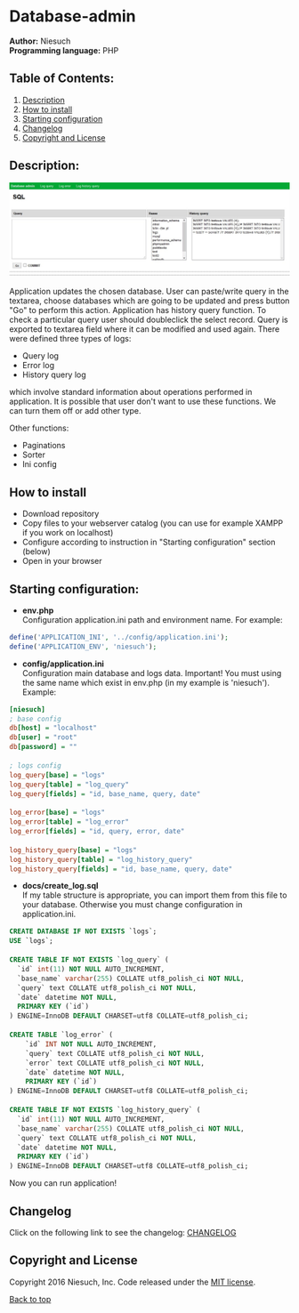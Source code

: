# Database-admin
<b>Author:</b> Niesuch <br />
<b>Programming language:</b> PHP <br />

## Table of Contents:
1. [Description](https://github.com/niesuch/database-admin#description)
2. [How to install](https://github.com/niesuch/database-admin#how-to-install)
3. [Starting configuration](https://github.com/niesuch/database-admin#starting-configuration)
4. [Changelog](https://github.com/niesuch/database-admin#changelog)
5. [Copyright and License](https://github.com/niesuch/database-admin#copyright-and-license)

## Description:
![Alt text](/docs/screens/screen1.jpg)

Application updates the chosen database. User can paste/write query in the textarea, choose databases which are going to be updated and press button "Go" to perform this action. Application has history query function. To check a particular query user should doubleclick the select record. Query is exported to textarea field where it can be modified and used again. There were defined three types of logs:  

* Query log
* Error log
* History query log

which involve standard information about operations performed in application. It is possible that user don't want to use these functions. We can turn them off or add other type.

Other functions:
* Paginations
* Sorter
* Ini config

## How to install
* Download repository
* Copy files to your webserver catalog (you can use for example XAMPP if you work on localhost)
* Configure according to instruction in "Starting configuration" section (below)
* Open in your browser

## Starting configuration:
- <b>env.php</b> <br />
Configuration application.ini path and environment name. For example:
```php
define('APPLICATION_INI', '../config/application.ini');
define('APPLICATION_ENV', 'niesuch');
```
- <b>config/application.ini</b> <br />
Configuration main database and logs data. Important! You must using the same name which exist in env.php (in my example is 'niesuch'). Example:
```ini
[niesuch]
; base config
db[host] = "localhost"
db[user] = "root"
db[password] = ""

; logs config
log_query[base] = "logs"
log_query[table] = "log_query"
log_query[fields] = "id, base_name, query, date"

log_error[base] = "logs"
log_error[table] = "log_error"
log_error[fields] = "id, query, error, date"

log_history_query[base] = "logs"
log_history_query[table] = "log_history_query"
log_history_query[fields] = "id, base_name, query, date"
```

- <b>docs/create_log.sql</b> <br />
If my table structure is appropriate, you can import them from this file to your database. Otherwise you must change configuration in application.ini.
```sql
CREATE DATABASE IF NOT EXISTS `logs`;
USE `logs`;

CREATE TABLE IF NOT EXISTS `log_query` (
  `id` int(11) NOT NULL AUTO_INCREMENT,
  `base_name` varchar(255) COLLATE utf8_polish_ci NOT NULL,
  `query` text COLLATE utf8_polish_ci NOT NULL,
  `date` datetime NOT NULL,
  PRIMARY KEY (`id`)
) ENGINE=InnoDB DEFAULT CHARSET=utf8 COLLATE=utf8_polish_ci;

CREATE TABLE `log_error` (
	`id` INT NOT NULL AUTO_INCREMENT,
	`query` text COLLATE utf8_polish_ci NOT NULL,
	`error` text COLLATE utf8_polish_ci NOT NULL,
	`date` datetime NOT NULL,
	PRIMARY KEY (`id`)
) ENGINE=InnoDB DEFAULT CHARSET=utf8 COLLATE=utf8_polish_ci;

CREATE TABLE IF NOT EXISTS `log_history_query` (
  `id` int(11) NOT NULL AUTO_INCREMENT,
  `base_name` varchar(255) COLLATE utf8_polish_ci NOT NULL,
  `query` text COLLATE utf8_polish_ci NOT NULL,
  `date` datetime NOT NULL,
  PRIMARY KEY (`id`)
) ENGINE=InnoDB DEFAULT CHARSET=utf8 COLLATE=utf8_polish_ci;
```

Now you can run application!

## Changelog
Click on the following link to see the changelog: [CHANGELOG](https://github.com/niesuch/database-admin/releases)

## Copyright and License
Copyright 2016 Niesuch, Inc. Code released under the [MIT license](https://github.com/niesuch/database-admin/blob/master/LICENSE.md).

[Back to top](https://github.com/niesuch/database-admin/blob/master/README.md#database-admin)

